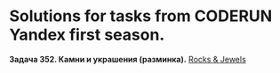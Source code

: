 # Solutions for tasks from CODERUN Yandex first season.
<div></div>
<div><b>Задача 352. Камни и украшения (разминка).</b> <a href="https://coderun.yandex.ru/seasons/first_2023/tracks/backend/problem/rocks-and-jewels">Rocks & Jewels</a></div>

